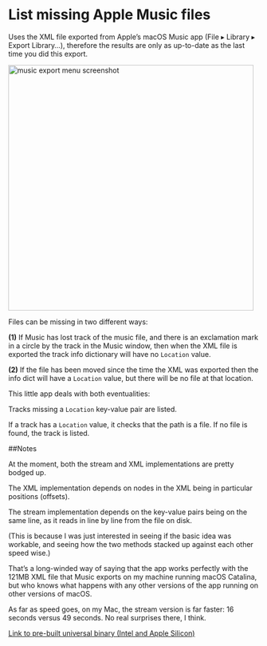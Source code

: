 # List missing Apple Music files

Uses the XML file exported from Apple’s macOS Music app (File ▸ Library ▸ Export Library…), therefore the results are only as up-to-date as the last time you did this export.

<img width="492" alt="music export menu screenshot" src="https://github.com/charlierobin/list-missing-apple-music-files/assets/10506323/85e3f450-dd4e-4f2d-815e-7b9e2a7375e0">

Files can be missing in two different ways:

**(1)** If Music has lost track of the music file, and there is an exclamation mark in a circle by the track in the Music window, then when the XML file is exported the track info dictionary will have no `Location` value.

**(2)** If the file has been moved since the time the XML was exported then the info dict will have a `Location` value, but there will be no file at that location.

This little app deals with both eventualities:

Tracks missing a `Location` key-value pair are listed.

If a track has a `Location` value, it checks that the path is a file. If no file is found, the track is listed.

##Notes

At the moment, both the stream and XML implementations are pretty bodged up. 

The XML implementation depends on nodes in the XML being in particular positions (offsets).

The stream implementation depends on the key-value pairs being on the same line, as it reads in line by line from the file on disk.

(This is because I was just interested in seeing if the basic idea was workable, and seeing how the two methods stacked up against each other speed wise.)

That’s a long-winded way of saying that the app works perfectly with the 121MB XML file that Music exports on my machine running macOS Catalina, but who knows what happens with any other versions of the app running on other versions of macOS.

As far as speed goes, on my Mac, the stream version is far faster: 16 seconds versus 49 seconds. No real surprises there, I think.

[Link to pre-built universal binary (Intel and Apple Silicon)](https://dl.dropboxusercontent.com/s/wtczr4yhqq1bv3v/Missing_Music_Files.zip?dl=0)
